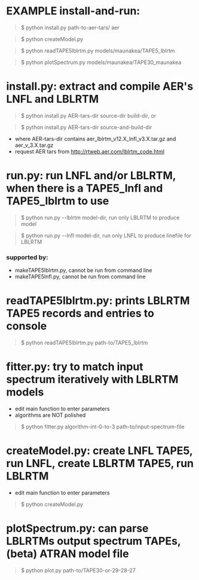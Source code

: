 # EXAMPLE install-and-run:

> $ python install.py path-to-aer-tars/ aer

> $ python createModel.py

> $ python readTAPE5lblrtm.py models/maunakea/TAPE5_lblrtm

> $ python plotSpectrum.py models/maunakea/TAPE30_maunakea 

# install.py: extract and compile AER's LNFL and LBLRTM

> $ python install.py AER-tars-dir source-dir build-dir, or

> $ python install.py AER-tars-dir source-and-build-dir

- where AER-tars-dir contains aer_lblrtm_v12.X_lnfl_v3.X.tar.gz and aer_v_3.X.tar.gz
- request AER tars from http://rtweb.aer.com/lblrtm_code.html

# run.py: run LNFL and/or LBLRTM, when there is a TAPE5_lnfl and TAPE5_lblrtm to use

> $ python run.py --lblrtm model-dir, run only LBLRTM to produce model

> $ python run.py --lnfl model-dir, run only LNFL to produce linefile for LBLRTM

### supported by:

- makeTAPE5lblrtm.py, cannot be run from command line
- makeTAPE5lnfl.py, cannot be run from command line

# readTAPE5lblrtm.py: prints LBLRTM TAPE5 records and entries to console

> $ python readTAPE5lblrtm.py path-to/TAPE5_lblrtm

# fitter.py: try to match input spectrum iteratively with LBLRTM models

- edit main function to enter parameters
- algorithms are NOT polished

> $ python fitter.py algorithm-int-0-to-3 path-to/input-spectrum-file

# createModel.py: create LNFL TAPE5, run LNFL, create LBLRTM TAPE5, run LBLRTM

- edit main function to enter parameters

> $ python createModel.py

# plotSpectrum.py: can parse LBLRTMs output spectrum TAPEs, (beta) ATRAN model file

> $ python plot.py path-to/TAPE30-or-29-28-27
